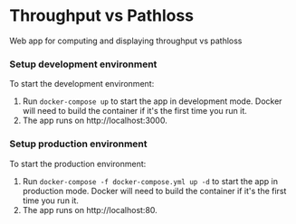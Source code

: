 # Throughput vs Pathloss

Web app for computing and displaying throughput vs pathloss


### Setup development environment
To start the development environment:
1. Run `docker-compose up` to start the app in development mode. Docker will need to build the container if it's the first time you run it.
2. The app runs on http://localhost:3000.


### Setup production environment
To start the production environment:
1. Run `docker-compose -f docker-compose.yml up -d` to start the app in production mode. Docker will need to build the container if it's the first time you run it.
2. The app runs on http://localhost:80.
